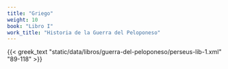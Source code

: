 ```yaml
---
title: "Griego"
weight: 10
book: "Libro I"
work_title: "Historia de la Guerra del Peloponeso"
---
```

{{< greek_text "static/data/libros/guerra-del-peloponeso/perseus-lib-1.xml" "89-118" >}}